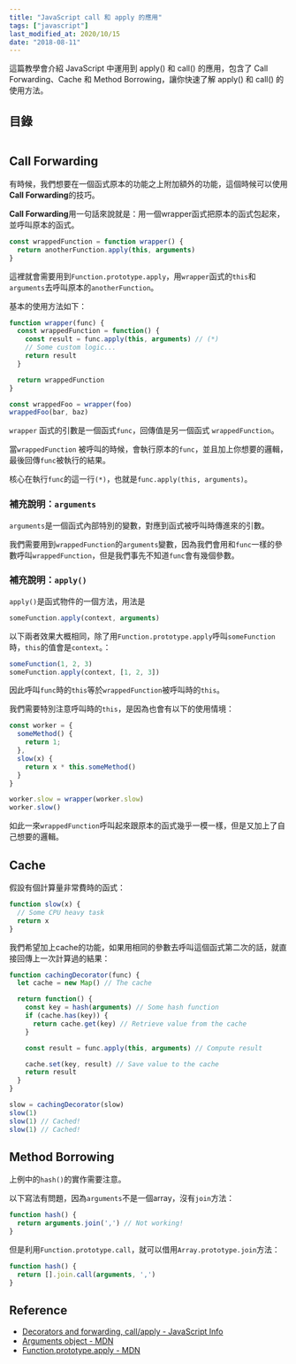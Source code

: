 ```yaml
---
title: "JavaScript call 和 apply 的應用"
tags: ["javascript"]
last_modified_at: 2020/10/15
date: "2018-08-11"
---
```


這篇教學會介紹 JavaScript 中運用到 apply() 和 call() 的應用，包含了 Call Forwarding、Cache 和 Method Borrowing，讓你快速了解 apply() 和 call() 的使用方法。

## 目錄

```toc
```

## Call Forwarding

有時候，我們想要在一個函式原本的功能之上附加額外的功能，這個時候可以使用**Call Forwarding**的技巧。

**Call Forwarding**用一句話來說就是：用一個wrapper函式把原本的函式包起來，並呼叫原本的函式。

```jsx
const wrappedFunction = function wrapper() {
  return anotherFunction.apply(this, arguments)
}
```

這裡就會需要用到`Function.prototype.apply`，用`wrapper`函式的`this`和`arguments`去呼叫原本的`anotherFunction`。

基本的使用方法如下：

```jsx
function wrapper(func) {
  const wrappedFunction = function() {
    const result = func.apply(this, arguments) // (*)
    // Some custom logic...
    return result
  }

  return wrappedFunction
}

const wrappedFoo = wrapper(foo)
wrappedFoo(bar, baz)
```

`wrapper` 函式的引數是一個函式`func`，回傳值是另一個函式 `wrappedFunction`。

當`wrappedFunction` 被呼叫的時候，會執行原本的`func`，並且加上你想要的邏輯，最後回傳`func`被執行的結果。

核心在執行`func`的這一行`(*)`，也就是`func.apply(this, arguments)`。

### 補充說明：`arguments`

`arguments`是一個函式內部特別的變數，對應到函式被呼叫時傳進來的引數。

我們需要用到`wrappedFunction`的`arguments`變數，因為我們會用和`func`一樣的參數呼叫`wrappedFunction`，但是我們事先不知道`func`會有幾個參數。

### 補充說明：`apply()`

`apply()`是函式物件的一個方法，用法是

```jsx
someFunction.apply(context, arguments)
```

以下兩者效果大概相同，除了用`Function.prototype.apply`呼叫`someFunction`時，`this`的值會是`context`。：

```jsx
someFunction(1, 2, 3)
someFunction.apply(context, [1, 2, 3])
```

因此呼叫`func`時的`this`等於`wrappedFunction`被呼叫時的`this`。

我們需要特別注意呼叫時的`this`，是因為也會有以下的使用情境：

```jsx
const worker = {
  someMethod() {
    return 1;
  },
  slow(x) {
    return x * this.someMethod()
  }
}

worker.slow = wrapper(worker.slow)
worker.slow()
```

如此一來`wrappedFunction`呼叫起來跟原本的函式幾乎一模一樣，但是又加上了自己想要的邏輯。

## Cache

假設有個計算量非常費時的函式：

```jsx
function slow(x) {
  // Some CPU heavy task
  return x
}
```

我們希望加上cache的功能，如果用相同的參數去呼叫這個函式第二次的話，就直接回傳上一次計算過的結果：

```jsx
function cachingDecorator(func) {
  let cache = new Map() // The cache

  return function() {
    const key = hash(arguments) // Some hash function
    if (cache.has(key)) {
      return cache.get(key) // Retrieve value from the cache
    }

    const result = func.apply(this, arguments) // Compute result

    cache.set(key, result) // Save value to the cache
    return result
  }
}

slow = cachingDecorator(slow)
slow(1)
slow(1) // Cached!
slow(1) // Cached!
```

## Method Borrowing

上例中的`hash()`的實作需要注意。

以下寫法有問題，因為`arguments`不是一個array，沒有`join`方法：

```jsx
function hash() {
  return arguments.join(',') // Not working!
}
```

但是利用`Function.prototype.call`，就可以借用`Array.prototype.join`方法：

```jsx
function hash() {
  return [].join.call(arguments, ',')
}
```

## Reference

* [Decorators and forwarding, call/apply - JavaScript Info](http://javascript.info/call-apply-decorators)
* [Arguments object - MDN](https://developer.mozilla.org/en-US/docs/Web/JavaScript/Reference/Functions/arguments)
* [Function.prototype.apply - MDN](https://developer.mozilla.org/en-US/docs/Web/JavaScript/Reference/Global_Objects/Function/apply)

